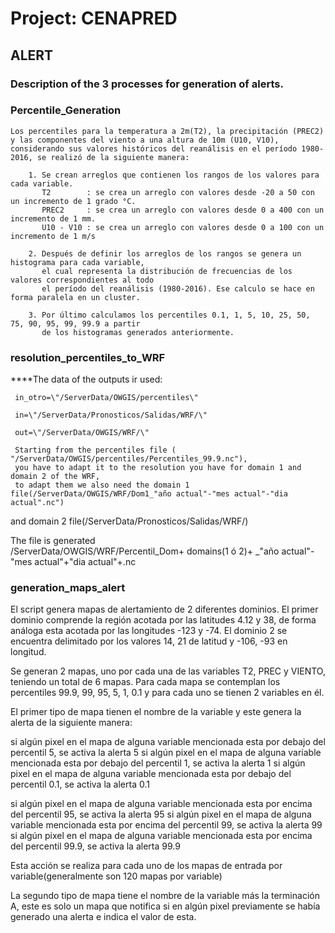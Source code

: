 # **Project: CENAPRED**

## ALERT

### Description of the 3 processes for generation of alerts.

         


### Percentile_Generation
	Los percentiles para la temperatura a 2m(T2), la precipitación (PREC2) y las componentes del viento a una altura de 10m (U10, V10),
	considerando sus valores históricos del reanálisis en el período 1980-2016, se realizó de la siguiente manera:

		1. Se crean arreglos que contienen los rangos de los valores para cada variable.
		   T2        : se crea un arreglo con valores desde -20 a 50 con un incremento de 1 grado °C.
		   PREC2     : se crea un arreglo con valores desde 0 a 400 con un incremento de 1 mm.
		   U10 - V10 : se crea un arreglo con valores desde 0 a 100 con un incremento de 1 m/s

		2. Después de definir los arreglos de los rangos se genera un histograma para cada variable,
		   el cual representa la distribución de frecuencias de los valores correspondientes al todo
		   el período del reanálisis (1980-2016). Ese calculo se hace en forma paralela en un cluster.

		3. Por último calculamos los percentiles 0.1, 1, 5, 10, 25, 50, 75, 90, 95, 99, 99.9 a partir 
		   de los histogramas generados anteriormente.
    

### resolution_percentiles_to_WRF
****The data of the outputs ir used: 

     in_otro=\"/ServerData/OWGIS/percentiles\"

     in=\"/ServerData/Pronosticos/Salidas/WRF/\"

     out=\"/ServerData/OWGIS/WRF/\"

     Starting from the percentiles file ( "/ServerData/OWGIS/percentiles/Percentiles_99.9.nc"), 
     you have to adapt it to the resolution you have for domain 1 and domain 2 of the WRF, 
     to adapt them we also need the domain 1 file(/ServerData/OWGIS/WRF/Dom1_"año actual"-"mes actual"-"dia actual".nc")
 and domain 2 file(/ServerData/Pronosticos/Salidas/WRF/\)

The file is generated	
 /ServerData/OWGIS/WRF/Percentil_Dom+ domains(1 ó 2)+ _"año actual"-"mes actual"+"dia actual"+.nc
  
### generation_maps_alert
El script genera mapas de alertamiento de 2 diferentes dominios. El primer dominio comprende la región acotada por las latitudes 4.12 y 38, de forma análoga esta acotada por las longitudes -123 y -74. El dominio 2 se encuentra delimitado por los valores 14, 21 de latitud y -106, -93 en longitud.

Se generan 2 mapas, uno por cada una de las variables T2, PREC y VIENTO, teniendo un total de 6 mapas. Para cada mapa se contemplan los percentiles 99.9, 99, 95, 5, 1, 0.1 y para cada uno se tienen 2 variables en él. 

El primer tipo de mapa tienen el nombre de la variable y este genera la alerta de la siguiente manera:

si algún pixel en el mapa de alguna variable mencionada esta por debajo del percentil 5, se activa la alerta 5
si algún pixel en el mapa de alguna variable mencionada esta por debajo del percentil 1, se activa la alerta 1
si algún pixel en el mapa de alguna variable mencionada esta por debajo del percentil 0.1, se activa la alerta 0.1

si algún pixel en el mapa de alguna variable mencionada esta por encima del percentil 95, se activa la alerta 95
si algún pixel en el mapa de alguna variable mencionada esta por encima del percentil 99, se activa la alerta 99
si algún pixel en el mapa de alguna variable mencionada esta por encima del percentil 99.9, se activa la alerta 99.9

Esta acción se realiza para cada uno de los mapas de entrada por variable(generalmente son 120 mapas por variable)

La segundo tipo de mapa tiene el nombre de la variable más la terminación A, este es solo un mapa que notifica si en algún pixel previamente se había generado una alerta e indica el valor de esta.
